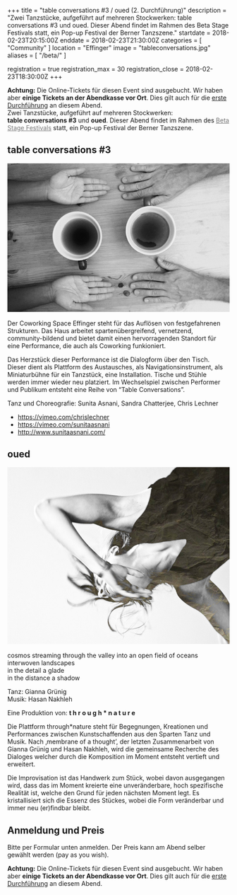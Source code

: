 +++
title = "table conversations #3 / oued (2. Durchführung)"
description = "Zwei Tanzstücke, aufgeführt auf mehreren Stockwerken: table conversations #3 und oued. Dieser Abend findet im Rahmen des Beta Stage Festivals statt, ein Pop-up Festival der Berner Tanzszene."
startdate = 2018-02-23T20:15:00Z
enddate = 2018-02-23T21:30:00Z
categories = [ "Community" ]
location = "Effinger"
image = "tableconversations.jpg"
aliases = [
  "/beta/"
]

registration = true
registration_max = 30
registration_close = 2018-02-23T18:30:00Z
+++

<div class="alert alert-warning">
<strong>Achtung:</strong> Die Online-Tickets für diesen Event sind ausgebucht. Wir haben aber <strong>einige Tickets an der Abendkasse vor Ort</strong>. Dies gilt auch für die <a href="/events/100174/">erste Durchführung</a> an diesem Abend.
</div>

<div class="lead" style="margin-top: 0px">
Zwei Tanzstücke, aufgeführt auf mehreren Stockwerken: <strong style="white-space: nowrap;">table conversations #3</strong> und <strong>oued</strong>. Dieser Abend findet im Rahmen des <a href="https://www.be-ta.ch/festival" style="color: #777;">Beta Stage Festivals</a> statt, ein Pop-up Festival der Berner Tanzszene.
</div>

## table conversations #3

![Table Conversations](tableconversations.jpg)

Der Coworking Space Effinger steht für das Auflösen von festgefahrenen Strukturen. Das Haus arbeitet spartenübergreifend, vernetzend, community-bildend und bietet damit einen hervorragenden Standort für eine Performance, die auch als Coworking funkioniert.

Das Herzstück dieser Performance ist die Dialogform über den Tisch. Dieser dient als Plattform des Austausches, als Navigationsinstrument, als Miniaturbühne für ein Tanzstück, eine Installation. Tische und Stühle werden immer wieder neu platziert. Im Wechselspiel zwischen Performer und Publikum entsteht eine Reihe von “Table Conversations”.

Tanz und Choreografie: Sunita Asnani, Sandra Chatterjee, Chris Lechner

* https://vimeo.com/chrislechner
* https://vimeo.com/sunitaasnani
* http://www.sunitaasnani.com/


## oued

![oued](oued.jpg)

cosmos streaming through the valley into an open field of oceans   
interwoven landscapes   
in the detail a glade   
in the distance a shadow

Tanz: Gianna Grünig   
Musik: Hasan Nakhleh

Eine Produktion von: **t h r o u g h * n a t u r e**

Die Plattform through*nature steht für Begegnungen, Kreationen und Performances zwischen Kunstschaffenden aus den Sparten Tanz und Musik. Nach ‚membrane of a thought’, der letzten Zusammenarbeit von Gianna Grünig und Hasan Nakhleh, wird die gemeinsame Recherche des Dialoges welcher durch die Komposition im Moment entsteht vertieft und erweitert.

Die Improvisation ist das Handwerk zum Stück, wobei davon ausgegangen wird, dass das im Moment kreierte eine unveränderbare, hoch spezifische Realität ist, welche den Grund für jeden nächsten Moment legt. Es kristallisiert sich die Essenz des Stückes, wobei die Form veränderbar und immer neu (er)findbar bleibt.


## Anmeldung und Preis

Bitte per Formular unten anmelden. Der Preis kann am Abend selber gewählt werden (pay as you wish).

<div class="alert alert-warning">
<strong>Achtung:</strong> Die Online-Tickets für diesen Event sind ausgebucht. Wir haben aber <strong>einige Tickets an der Abendkasse vor Ort</strong>. Dies gilt auch für die <a href="/events/100174/">erste Durchführung</a> an diesem Abend.
</div>

